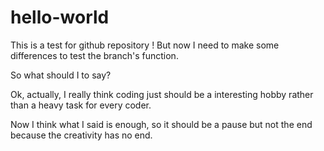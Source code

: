 # hello-world
This is a test for github repository !
But now I need to make some differences to test the branch's function.

So what should I to say?

Ok, actually, I really think coding just should be a interesting hobby rather than a heavy task for every coder.

Now I think what I said is enough, so it should be a pause but not the end because the creativity has no end.
